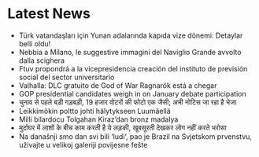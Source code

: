 # Latest News
-  Türk vatandaşları için Yunan adalarında kapıda vize dönemi: Detaylar belli oldu!
-  Nebbia a Milano, le suggestive immagini del Naviglio Grande avvolto dalla scighera
-  Ftuv propondrá a la vicepresidencia creación del instituto de previsión social del sector universitario
-  Valhalla: DLC gratuito de God of War Ragnarök está a chegar
-  GOP presidential candidates weigh in on January debate participation
-  चुनाव से पहले बड़ी गड़बड़ी, 19 हजार वोटरों की फोटो एक जैसी; अभी नोटिस जा रहा है भेजा
-  Leikkimökin poltto johti hälytykseen Luumäellä
-  Milli bilardocu Tolgahan Kiraz’dan bronz madalya
-  मुर्दाघर में लाशों के बीच काम करती है ये लड़की, खूबसूरती देखकर लोग नहीं करते भरोसा
-  Na današnji smo dan svi bili ‘ludi‘, pao je Brazil na Svjetskom prvenstvu, uživajte u velikoj galeriji povijesne fešte

